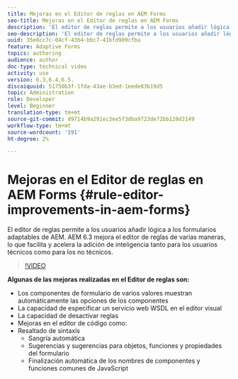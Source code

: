 ```yaml
---
title: Mejoras en el Editor de reglas en AEM Forms
seo-title: Mejoras en el Editor de reglas en AEM Forms
description: 'El editor de reglas permite a los usuarios añadir lógica a los formularios adaptables de AEM. AEM 6.3 mejora el editor de reglas de varias maneras, lo que facilita y acelera la adición de inteligencia tanto para los usuarios técnicos como para los no técnicos. '
seo-description: 'El editor de reglas permite a los usuarios añadir lógica a los formularios adaptables de AEM. AEM 6.3 mejora el editor de reglas de varias maneras, lo que facilita y acelera la adición de inteligencia tanto para los usuarios técnicos como para los no técnicos. '
uuid: 35e8cc7c-04cf-43b4-bbc7-41bfd909cfba
feature: Adaptive Forms
topics: authoring
audience: author
doc-type: technical video
activity: use
version: 6.3,6.4,6.5.
discoiquuid: 51750b3f-1fda-43ae-b3ed-1eede83b19d5
topic: Administration
role: Developer
level: Beginner
translation-type: tm+mt
source-git-commit: d9714b9a291ec3ee5f3dba9723de72bb120d2149
workflow-type: tm+mt
source-wordcount: '191'
ht-degree: 2%

---
```



# Mejoras en el Editor de reglas en AEM Forms {#rule-editor-improvements-in-aem-forms}

El editor de reglas permite a los usuarios añadir lógica a los formularios adaptables de AEM. AEM 6.3 mejora el editor de reglas de varias maneras, lo que facilita y acelera la adición de inteligencia tanto para los usuarios técnicos como para los no técnicos.

>[!VIDEO](https://video.tv.adobe.com/v/19653?quality=9&learn=on)

**Algunas de las mejoras realizadas en el Editor de reglas son:**

* Los componentes de formulario de varios valores muestran automáticamente las opciones de los componentes
* La capacidad de especificar un servicio web WSDL en el editor visual
* La capacidad de desactivar reglas
* Mejoras en el editor de código como:
* Resaltado de sintaxis
   * Sangría automática
   * Sugerencias y sugerencias para objetos, funciones y propiedades del formulario
   * Finalización automática de los nombres de componentes y funciones comunes de JavaScript
